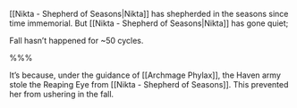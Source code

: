 [[Nikta - Shepherd of Seasons|Nikta]] has shepherded in the seasons since time immemorial. But [[Nikta - Shepherd of Seasons|Nikta]] has gone quiet;

Fall hasn’t happened for ~50 cycles.

%%%

It’s because, under the guidance of [[Archmage Phylax]], the Haven army stole the Reaping Eye from [[Nikta - Shepherd of Seasons]]. This prevented her from ushering in the fall.
